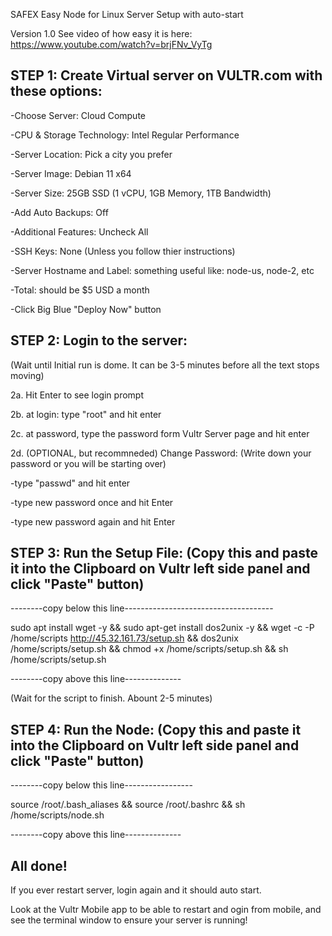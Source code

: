 SAFEX Easy Node for Linux Server Setup with auto-start 

Version 1.0
See video of how easy it is here: https://www.youtube.com/watch?v=brjFNv_VyTg


STEP 1: Create Virtual server on VULTR.com with these options: 
---------------------------------------------------------------
-Choose Server: Cloud Compute

-CPU & Storage Technology: Intel Regular Performance

-Server Location: Pick a city you prefer 

-Server Image: Debian 11 x64

-Server Size: 25GB SSD (1 vCPU, 1GB Memory, 1TB Bandwidth)

-Add Auto Backups: Off

-Additional Features: Uncheck All

-SSH Keys: None (Unless you follow thier instructions)

-Server Hostname and Label:  something useful like: node-us, node-2, etc

-Total: should be $5 USD a month

-Click Big Blue "Deploy Now" button




STEP 2: Login to the server:
-------------------------------------------------------

(Wait until Initial run is dome. It can be 3-5 minutes before all the text stops moving)

2a. Hit Enter to see login prompt

2b. at login: type "root" and hit enter 

2c. at password, type the password form Vultr Server page and hit enter


2d. (OPTIONAL, but recommneded) Change Password:
(Write down your password or you will be starting over)

-type "passwd" and hit enter

-type new password once and hit Enter

-type new password again and hit Enter




STEP 3: Run the Setup File:
(Copy this and paste it into the Clipboard on Vultr left side panel and click "Paste" button)
------------------------------------------------------------------------------------------------

--------copy below this line-------------------------------------

sudo apt install wget -y &&
sudo apt-get install dos2unix -y &&
wget -c -P /home/scripts http://45.32.161.73/setup.sh &&
dos2unix /home/scripts/setup.sh &&
chmod +x /home/scripts/setup.sh &&
sh /home/scripts/setup.sh
  
--------copy above this line--------------

(Wait for the script to finish. Abount 2-5 minutes)




STEP 4: Run the Node:
(Copy this and paste it into the Clipboard on Vultr left side panel and click "Paste" button)
------------------------------------------------------------------------------------------------

--------copy below this line-----------------

source /root/.bash_aliases &&
source /root/.bashrc &&
sh /home/scripts/node.sh
   
--------copy above this line--------------



All done!
------------------------------------------------------------------------------------------------
If you ever restart server, login again and it should auto start. 

Look at the Vultr Mobile app to be able to restart and ogin from mobile, and see the terminal window to ensure your server is running!

